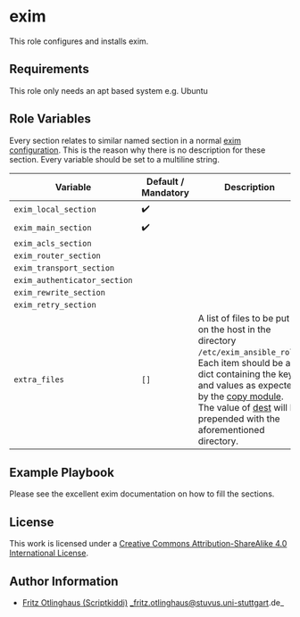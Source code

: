 # exim

This role configures and installs exim.

## Requirements

This role only needs an apt based system e.g. Ubuntu

## Role Variables
Every section relates to similar named section in a normal [exim configuration](https://www.exim.org/exim-html-current/doc/html/spec_html/index.html).
This is the reason why there is no description for these section.
Every variable should be set to a multiline string.

| Variable                     | Default / Mandatory | Description                                                                                                                                                                                                                                                                                                                                                                               |
| ---------------------------- | ------------------- | ----------------------------------------------------------------------------------------------------------------------------------------------------------------------------------------------------------------------------------------------------------------------------------------------------------------------------------------------------------------------------------------- |
| `exim_local_section`         | :heavy_check_mark:  |                                                                                                                                                                                                                                                                                                                                                                                           |
| `exim_main_section`          | :heavy_check_mark:  |                                                                                                                                                                                                                                                                                                                                                                                           |
| `exim_acls_section`          |                     |                                                                                                                                                                                                                                                                                                                                                                                           |
| `exim_router_section`        |                     |                                                                                                                                                                                                                                                                                                                                                                                           |
| `exim_transport_section`     |                     |                                                                                                                                                                                                                                                                                                                                                                                           |
| `exim_authenticator_section` |                     |                                                                                                                                                                                                                                                                                                                                                                                           |
| `exim_rewrite_section`       |                     |                                                                                                                                                                                                                                                                                                                                                                                           |
| `exim_retry_section`         |                     |                                                                                                                                                                                                                                                                                                                                                                                           |
| `extra_files`                | `[]`                | A list of files to be put on the host in the directory `/etc/exim_ansible_role`. Each item should be a dict containing the keys and values as expected by the [copy module](https://docs.ansible.com/ansible/latest/modules/copy_module.html). The value of [dest](https://docs.ansible.com/ansible/latest/modules/copy_module.html) will be prepended with the aforementioned directory. |

## Example Playbook

Please see the excellent exim documentation on how to fill the sections.

## License

This work is licensed under a [Creative Commons Attribution-ShareAlike 4.0 International License](https://creativecommons.org/licenses/by-sa/4.0/).


## Author Information

- [Fritz Otlinghaus (Scriptkiddi)](https://github.com/scriptkiddi) _fritz.otlinghaus@stuvus.uni-stuttgart.de_
